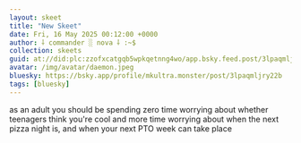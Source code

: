 ```yaml
---
layout: skeet
title: "New Skeet"
date: Fri, 16 May 2025 00:12:00 +0000
author: ⸸ commander ░ nova ⸸ :~$
collection: skeets
guid: at://did:plc:zzofxcatgqb5wpkqetnng4wo/app.bsky.feed.post/3lpaqmljry22b
avatar: /img/avatar/daemon.jpeg
bluesky: https://bsky.app/profile/mkultra.monster/post/3lpaqmljry22b
tags: [bluesky]
---
```


as an adult you should be spending zero time worrying about whether teenagers think you're cool and more time worrying about when the next pizza night is, and when your next PTO week can take place
